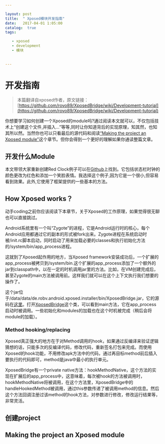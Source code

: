 ```yaml
---

layout: post
title:  " Xposed模块开发指南"
date:   2017-04-01 1:05:00
catalog:  true
tags:

   - xposed
   - development
   - 模块
  
   
---
```


# 开发指南

> 本篇翻译自xposed作者，原文链接：[https://github.com/rovo89/XposedBridge/wiki/Development-tutorial](https://github.com/rovo89/XposedBridge/wiki/Development-tutorial)

你想要学习如何创建一个Xposed的module吗?通过阅读本文就可以，不仅包括技术上“创建这个文件,并插入…”等等,同时让你知道背后的实现原理，知其然，也知其所以然。当然你也可以只看最后的源代码和阅读[“Making the project an Xposed module”](#make)这个章节。但你会得到一个更好的理解如果你通读整篇文章。

## 开发什么Module

本文带领大家重新创建Red Clock例子可以在[Github](https://github.com/rovo89/XposedExamples/tree/master/RedClock)上找到。它包括状态栏时钟的颜色更改为红色和添加一个笑脸表情。我选择这个例子,因为它是一个很小,但容易看到效果。此外,它使用了框架提供的一些基本的方法。


## How Xposed works？
动手coding之前你应该阅读下本章节，关于Xposed的工作原理，如果觉得很无聊也可以直接跳过。

Android系统里有一个叫“Zygote”的进程，它是Android运行时的核心，每个Android应用都通过它的副本的形式被fork出来。Zygote进程在系统启动时被/init.rc脚本启动，同时启动了用来加载必要的classes和执行初始化方法的/system/bin/app_process进程。

这就到了Xposed起作用的地方，当Xposed framework安装成功后，一个扩展的app_process被拷贝到/system/bin.这个扩展的app_process添加了一个额外的jar到classpath中，以在一定的时机调用jar里的方法。比如，在VM创建完成后，甚至Zygote的main方法被调用前。这样我们就可以在这个上下文执行我们想要的操作了。

这个jar位于/data/data/de.robv.android.xposed.installer/bin/XposedBridge.jar，它的源码在[这里](https://github.com/rovo89/XposedBridge)。打开[XposedBridge](https://github.com/rovo89/XposedBridge/blob/master/src/de/robv/android/xposed/XposedBridge.java)这个类，可以看到main方法，它在app_process启动时被调用。一些初始化和modules的加载也在这个时机被完成（稍后会将module的加载）。

### Method hooking/replacing

Xposed真正强大的地方在于对Method调用的hook，如果通过反编译来验证逻辑猜想的话，只能多次的反编译代码，修改代码，重新签名打包来完成。而使用Xposed的hook功能，不用修改apk方法中的代码，通过再目标method前后插入要执行的代码即可，method是java中最小的执行单元。

XposedBridge有一个private native方法：hookMethodNative，这个方法的实现在扩展后的app_process中，这意味着，每次被hook的方法被调用时，hookMethodNative将被调用，在这个方法里，XposedBridge中的handleHookedMethod被调用，通过this参数传递了被调用method的信息。然后这个方法回调注册过该method的hook方法，对参数进行修改，修改运行结果等，非常灵活。

## 创建project


## <span id="make">Making the project an Xposed module</span>
